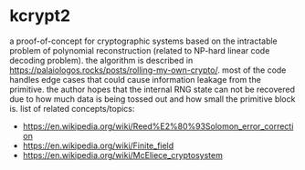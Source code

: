 # kcrypt2
a proof-of-concept for cryptographic systems based on the intractable problem of polynomial reconstruction (related to NP-hard linear code decoding problem). the algorithm is described in https://palaiologos.rocks/posts/rolling-my-own-crypto/. most of the code handles edge cases that could cause information leakage from the primitive. the author hopes that the internal RNG state can not be recovered due to how much data is being tossed out and how small the primitive block is.
list of related concepts/topics:
- https://en.wikipedia.org/wiki/Reed%E2%80%93Solomon_error_correction
- https://en.wikipedia.org/wiki/Finite_field
- https://en.wikipedia.org/wiki/McEliece_cryptosystem
